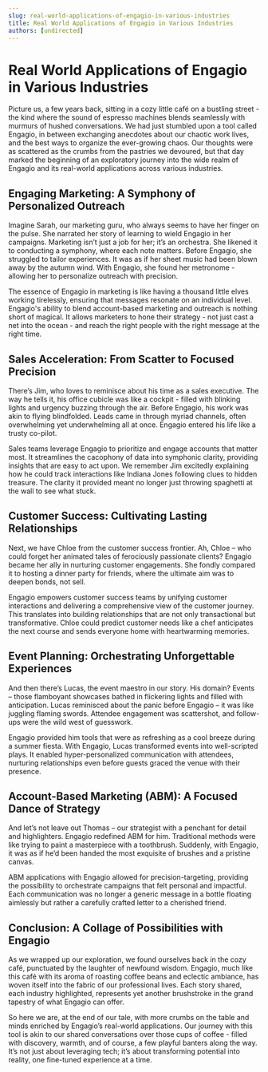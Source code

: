 ```yaml
---
slug: real-world-applications-of-engagio-in-various-industries
title: Real World Applications of Engagio in Various Industries
authors: [undirected]
---
```



# Real World Applications of Engagio in Various Industries

Picture us, a few years back, sitting in a cozy little café on a bustling street - the kind where the sound of espresso machines blends seamlessly with murmurs of hushed conversations. We had just stumbled upon a tool called Engagio, in between exchanging anecdotes about our chaotic work lives, and the best ways to organize the ever-growing chaos. Our thoughts were as scattered as the crumbs from the pastries we devoured, but that day marked the beginning of an exploratory journey into the wide realm of Engagio and its real-world applications across various industries.

## Engaging Marketing: A Symphony of Personalized Outreach

Imagine Sarah, our marketing guru, who always seems to have her finger on the pulse. She narrated her story of learning to wield Engagio in her campaigns. Marketing isn’t just a job for her; it’s an orchestra. She likened it to conducting a symphony, where each note matters. Before Engagio, she struggled to tailor experiences. It was as if her sheet music had been blown away by the autumn wind. With Engagio, she found her metronome - allowing her to personalize outreach with precision.

The essence of Engagio in marketing is like having a thousand little elves working tirelessly, ensuring that messages resonate on an individual level. Engagio's ability to blend account-based marketing and outreach is nothing short of magical. It allows marketers to hone their strategy - not just cast a net into the ocean - and reach the right people with the right message at the right time.

## Sales Acceleration: From Scatter to Focused Precision

There’s Jim, who loves to reminisce about his time as a sales executive. The way he tells it, his office cubicle was like a cockpit - filled with blinking lights and urgency buzzing through the air. Before Engagio, his work was akin to flying blindfolded. Leads came in through myriad channels, often overwhelming yet underwhelming all at once. Engagio entered his life like a trusty co-pilot. 

Sales teams leverage Engagio to prioritize and engage accounts that matter most. It streamlines the cacophony of data into symphonic clarity, providing insights that are easy to act upon. We remember Jim excitedly explaining how he could track interactions like Indiana Jones following clues to hidden treasure. The clarity it provided meant no longer just throwing spaghetti at the wall to see what stuck.

## Customer Success: Cultivating Lasting Relationships

Next, we have Chloe from the customer success frontier. Ah, Chloe – who could forget her animated tales of ferociously passionate clients? Engagio became her ally in nurturing customer engagements. She fondly compared it to hosting a dinner party for friends, where the ultimate aim was to deepen bonds, not sell.

Engagio empowers customer success teams by unifying customer interactions and delivering a comprehensive view of the customer journey. This translates into building relationships that are not only transactional but transformative. Chloe could predict customer needs like a chef anticipates the next course and sends everyone home with heartwarming memories.

## Event Planning: Orchestrating Unforgettable Experiences

And then there’s Lucas, the event maestro in our story. His domain? Events – those flamboyant showcases bathed in flickering lights and filled with anticipation. Lucas reminisced about the panic before Engagio – it was like juggling flaming swords. Attendee engagement was scattershot, and follow-ups were the wild west of guesswork.

Engagio provided him tools that were as refreshing as a cool breeze during a summer fiesta. With Engagio, Lucas transformed events into well-scripted plays. It enabled hyper-personalized communication with attendees, nurturing relationships even before guests graced the venue with their presence.

## Account-Based Marketing (ABM): A Focused Dance of Strategy

And let’s not leave out Thomas – our strategist with a penchant for detail and highlighters. Engagio redefined ABM for him. Traditional methods were like trying to paint a masterpiece with a toothbrush. Suddenly, with Engagio, it was as if he’d been handed the most exquisite of brushes and a pristine canvas. 

ABM applications with Engagio allowed for precision-targeting, providing the possibility to orchestrate campaigns that felt personal and impactful. Each communication was no longer a generic message in a bottle floating aimlessly but rather a carefully crafted letter to a cherished friend.

## Conclusion: A Collage of Possibilities with Engagio

As we wrapped up our exploration, we found ourselves back in the cozy café, punctuated by the laughter of newfound wisdom. Engagio, much like this café with its aroma of roasting coffee beans and eclectic ambiance, has woven itself into the fabric of our professional lives. Each story shared, each industry highlighted, represents yet another brushstroke in the grand tapestry of what Engagio can offer.

So here we are, at the end of our tale, with more crumbs on the table and minds enriched by Engagio’s real-world applications. Our journey with this tool is akin to our shared conversations over those cups of coffee - filled with discovery, warmth, and of course, a few playful banters along the way. It’s not just about leveraging tech; it’s about transforming potential into reality, one fine-tuned experience at a time.